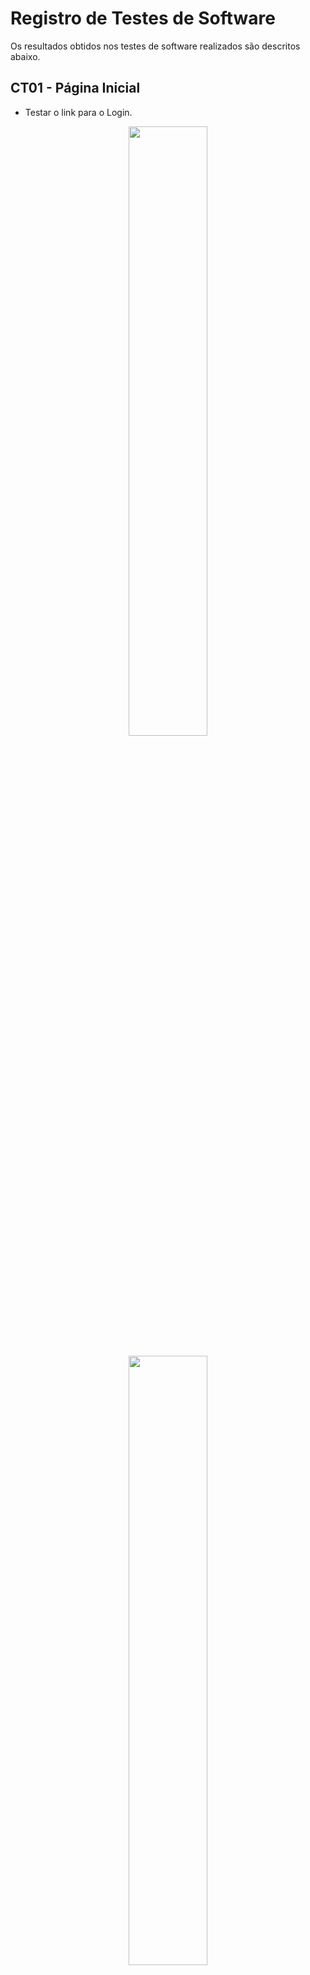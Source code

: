 # Registro de Testes de Software

Os resultados obtidos nos testes de software realizados são descritos abaixo.

## CT01 - Página Inicial

- Testar o link para o Login.
<div align="center">
<img src="img/Teste-página inicial.png" width="50%"><br><br>
  </div>
 <div align="center">
<img src="img/Teste-Login.jpg" width="50%"><br><br>
  </div>

- Testar o link para o Cadastro.
<div align="center">
<img src="img/Teste-página inicial2.png" width="50%"><br><br>
  </div>
 <div align="center">
<img src="img/Teste-Cadastro.jpg" width="50%"><br><br>
  </div>
  
## CT02 - Separação de telas entre candidatos e recrutadores
  
  - Cadastro e Login do candidato
  <div align="center">
<img src="img/teste-cadastro-candidato.jpg" width="50%"><br><br>
  </div>
    <div align="center">
<img src="img/teste-login-candidato.jpg" width="50%"><br><br>
  </div>
 <div align="center">
<img src="img/teste-perfil-candidato.jpg" width="50%"><br><br>
  </div>

  - Cadastro e Login do recrutador
   <div align="center">
<img src="img/teste-cadastro-recrutador.jpg" width="50%"><br><br>
  </div>
  <div align="center">
<img src="img/teste-login-recrutador.jpg" width="50%"><br><br>
  </div>
 <div align="center">
<img src="img/teste-perfil-recrutador.jpg" width="50%"><br><br>
  </div>
  
## CT03 - Criação, edição e compartilhamento de currículo

- Fazer Login e acessar a página de Perfil do candidato.

<div align="center">
<img src="img\CT03-01.jpg" width="50%"><br><br>
</div>

- Clicar no menu principal na opção Criar um currículo.

<div align="center">
<img src="img/teste-perfil-candidato.jpg" width="50%"><br><br>
</div>

- Preencher as informações pedidas para o currículo, como habilidades e experiências

<div align="center">
<img src="img/teste-responsividade-curriculo-desktop.jpg" width="50%"><br><br>
</div>
 
- Clicar em 'Salvar e ver currículo' para ser redirecionado para a página com uma prévia do currículo.

<div align="center">
<img src="img/CT03-04.png.jpeg" width="50%"><br><br>
</div>

- Após ser redirecionado para prévia do currículo, você pode escolher fazer download dele para seu computador.

<div align="center">
<img src="img/teste-curriculp.jpeg" width="50%"><br><br>
</div>
  

## CT04 - Buscar profissionais
- Acessar a página Buscar profissionais

<div align="center">
<img src="img/teste-perfil-recrutador.jpg" width="50%"><br><br>
</div>

- Digitar no campo de pesquisa características que está buscando e clicar Enter para selecionar

<div align="center">
<img src="img\CT04-2.jpg" width="50%"><br><br>
</div>

## CT05 - Caixa de mensagens

- Acessar a página Buscar profissionais.
- Digitar no campo de pesquisa os filtros profissionais que está buscando e clicar Enter para pesquisar currículos.

<div align="center">
<img src="img\CT04-2.jpg" width="50%"><br><br>
</div>
  

- Ao escolher um currículo, clicar no botão Enviar mensagem.
<div align="center">
<img src="img\CT-05-mensagens.jpg" width="50%"><br><br>
</div>

## CT06 - Botão de dicas

- Testar o botão de dicas na página de Criar um currículo.
<div align="center">
<img src="img/teste-botao-dica.png" width="50%"><br><br>
  </div>
<div align="center">
<img src="img/teste-botao-dica2.png" width="50%"><br><br>
  </div>


## CT07 - Compatibilidade e Responsividade

- Testar compatibilidade com os principais navegadores do mercado.
<div align="center">
<img src="img/teste-compatibilidade-edge.png" width="50%"><br>
  <b>Microsoft Edge</b><br><br>
  </div>
<div align="center">
<img src="img/teste-compatibilidade-chrome.png" width="50%"><br>
  <b>Google Chrome</b><br><br>
  </div>
  
- Testar responsividade em diferentes tamanhos de telas.
   - Ex: Página de Cadastro.
<div align="center">
<img src="img/teste-responsividade-cadastro-desktop.jpg" width="50%"><br>
  <b>Tela desktop</b><br><br>
  </div>
 <div align="center">
<img src="img/teste-responsividade-cadastro-tablet.jpg" width="50%"><br>
  <b>Tela tablet</b><br><br>
  </div>
   <div align="center">
  <img src="img/teste-responsividade-cadastro-mobile.jpg" width="50%"><br>
  <b>Tela mobile</b><br><br>
  </div>
  
  - Ex: Página para criar um currículo.
<div align="center">
<img src="img/teste-responsividade-curriculo-desktop.jpg" width="50%"><br>
  <b>Tela desktop</b><br><br>
  </div>
 <div align="center">
<img src="img/teste-responsividade-curriculo-tablet.jpg" width="50%"><br>
  <b>Tela tablet</b><br><br>
  </div>
   <div align="center">
  <img src="img/teste-responsividade-curriculo-mobile.jpg" width="50%"><br>
  <b>Tela mobile</b><br><br>
  </div>


